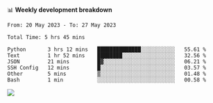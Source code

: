📊 **Weekly development breakdown**
<!--START_SECTION:waka-->

```text
From: 20 May 2023 - To: 27 May 2023

Total Time: 5 hrs 45 mins

Python       3 hrs 12 mins   ██████████████░░░░░░░░░░░   55.61 %
Text         1 hr 52 mins    ████████░░░░░░░░░░░░░░░░░   32.56 %
JSON         21 mins         █▓░░░░░░░░░░░░░░░░░░░░░░░   06.21 %
SSH Config   12 mins         █░░░░░░░░░░░░░░░░░░░░░░░░   03.57 %
Other        5 mins          ▒░░░░░░░░░░░░░░░░░░░░░░░░   01.48 %
Bash         1 min           ░░░░░░░░░░░░░░░░░░░░░░░░░   00.58 %
```

<!--END_SECTION:waka-->
![](https://komarev.com/ghpvc/?username=callanwu)
